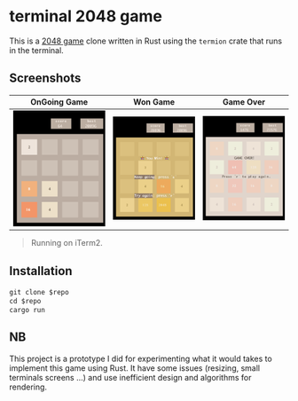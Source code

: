 # terminal 2048 game 

This is a [2048 game](https://github.com/gabrielecirulli/2048) clone written in Rust using the `termion` crate that runs in the terminal.

## Screenshots
OnGoing Game               | Won Game                  | Game Over
:-------------------------:|:-------------------------:|:-------------------------:
![ongoing game](docs/ongoing.png)|![won game](docs/won.png)|![game over](docs/over.png) 

> Running on iTerm2.

## Installation

```
git clone $repo
cd $repo
cargo run
```

## NB

This project is a prototype I did for experimenting what it would takes to implement this game using Rust.
It have some issues (resizing, small terminals screens ...) and use inefficient design and algorithms for rendering.
